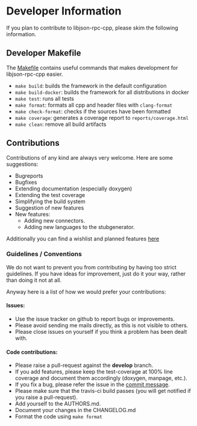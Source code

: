 # Developer Information

If you plan to contribute to libjson-rpc-cpp, please skim the following information.

## Developer Makefile

The [Makefile](Makefile) contains useful commands that makes development for libjson-rpc-cpp easier.

* `make build`: builds the framework in the default configuration
* `make build-docker`: builds the framework for all distributions in docker
* `make test`: runs all tests
* `make format`: formats all cpp and header files with `clang-format`
* `make check-format`: checks if the sources have been formatted
* `make coverage`: generates a coverage report to `reports/coverage.html`
* `make clean`: remove all build artifacts

## Contributions

Contributions of any kind are always very welcome.
Here are some suggestions:

- Bugreports
- Bugfixes
- Extending documentation (especially doxygen)
- Extending the test coverage
- Simplifying the build system
- Suggestion of new features
- New features:
  - Adding new connectors.
  - Adding new languages to the stubgenerator.

Additionally you can find a wishlist and planned features [here](https://github.com/cinemast/libjson-rpc-cpp/projects/1)

### Guidelines / Conventions

We do not want to prevent you from contributing by having too strict guidelines.
If you have ideas for improvement, just do it your way, rather than doing it not at all.

Anyway here is a list of how we would prefer your contributions:
#### Issues:
  - Use the issue tracker on github to report bugs or improvements.
  - Please avoid sending me mails directly, as this is not visible to others.
  - Please close issues on yourself if you think a problem has been dealt with.

#### Code contributions:
  - Please raise a pull-request against the **develop** branch.
  - If you add features, please keep the test-coverage at 100% line coverage and document them accordingly (doxygen, manpage, etc.).
  - If you fix a bug, please refer the issue in the [commit message](https://help.github.com/articles/closing-issues-via-commit-messages/).
  - Please make sure that the travis-ci build passes (you will get notified if you raise a pull-request).
  - Add yourself to the AUTHORS.md.
  - Document your changes in the CHANGELOG.md
  - Format the code using `make format`
